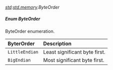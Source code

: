 _[std](../../modules/std/std-module.md):[std.memory](../../modules/std/std-memory.md).ByteOrder_
##### Enum ByteOrder
ByteOrder enumeration.

| ByterOrder		| Description
|:------------------|:-----------
| `LittleEndian`	| Least significant byte first.
| `BigEndian`		| Most significant byte first.
